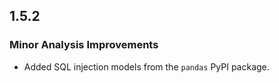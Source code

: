 ## 1.5.2

### Minor Analysis Improvements

* Added SQL injection models from the `pandas` PyPI package.
